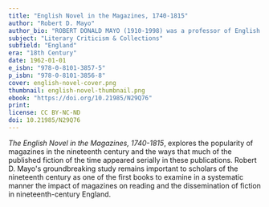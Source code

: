 ```yaml
---
title: "English Novel in the Magazines, 1740-1815"
author: "Robert D. Mayo"
author_bio: "ROBERT DONALD MAYO (1910-1998) was a professor of English at Northwestern University for 35 years. A native of Chicago, he earned his PhD at Princeton University and taught at Oberlin College and Northwestern University. He edited The Analyst, and published widely on 18th century English fiction."
subject: "Literary Criticism & Collections"
subfield: "England"
era: "18th Century"
date: 1962-01-01
e_isbn: "978-0-8101-3857-5"
p_isbn: "978-0-8101-3856-8"
cover: english-novel-cover.png
thumbnail: english-novel-thumbnail.png
ebook: "https://doi.org/10.21985/N29Q76"
print:
license: CC BY-NC-ND
doi: 10.21985/N29Q76
---
```

_The English Novel in the Magazines, 1740-1815_, explores the popularity of magazines in the nineteenth century and the ways that much of the published fiction of the time appeared serially in these publications. Robert D. Mayo's groundbreaking study remains important to scholars of the nineteenth century as one of the first books to examine in a systematic manner the impact of magazines on reading and the dissemination of fiction in nineteenth-century England.
